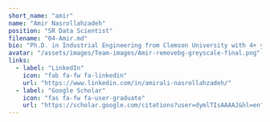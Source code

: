 ```yaml
---
short_name: "amir"
name: "Amir Nasrollahzadeh"
position: "SR Data Scientist"
filename: "04-Amir.md"
bio: "Ph.D. in Industrial Engineering from Clemson University with 4+ years of experience in developing data science and optimization solutions in Cognizant, Caltrans, and health care industry.​"
avatar: "/assets/images/Team-images/Amir-removebg-greyscale-final.png"
links:
  - label: "LinkedIn"
    icon: "fab fa-fw fa-linkedin"
    url: "https://www.linkedin.com/in/amirali-nasrollahzadeh/"
  - label: "Google Scholar"
    icon: "fas fa-fw fa-user-graduate"
    url: "https://scholar.google.com/citations?user=dymlTIsAAAAJ&hl=en"
---
```

